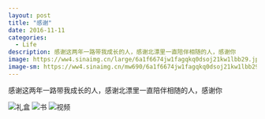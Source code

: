 ```yaml
---
layout: post
title: "感谢"
date: 2016-11-11
categories:
  - Life
description: 感谢这两年一路带我成长的人，感谢北漂里一直陪伴相随的人，感谢你
image: https://ww4.sinaimg.cn/large/6a1f6674jw1fagqkq0dsoj21kw1lbb29.jpg
image-sm: https://ww4.sinaimg.cn/mw690/6a1f6674jw1fagqkq0dsoj21kw1lbb29.jpg
---
```

感谢这两年一路带我成长的人，感谢北漂里一直陪伴相随的人，感谢你

![礼盒](https://ww4.sinaimg.cn/large/6a1f6674jw1fagqkq0dsoj21kw1lbb29.jpg)
![书](https://ww1.sinaimg.cn/large/6a1f6674jw1fagqkoly0kj21kw23uqv5.jpg)
![视频](https://ww4.sinaimg.cn/large/6a1f6674jw1fagqkpff21j21kw16n1kx.jpg)
